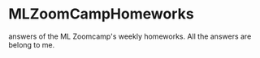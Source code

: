 # MLZoomCampHomeworks
answers of the ML Zoomcamp's weekly homeworks. All the answers are belong to me.
